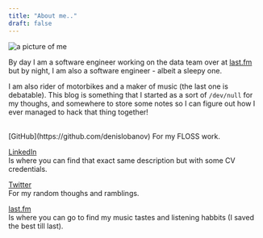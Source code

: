 ```yaml
---
title: "About me.."
draft: false
---
```


![a picture of me](/images/profile.jpg#center-round)
</br>

By day I am a software engineer working on the data team over at [last.fm](https://last.fm) but by night, I am also a software engineer - albeit a sleepy one.

<!--more-->
I am also rider of motorbikes and a maker of music (the last one is debatable). This blog is something that I started as a sort of `/dev/null` for my thoughs, and somewhere to store some notes so I can figure out how I ever managed to hack that thing together!

</br>
[GitHub](https://github.com/denislobanov)  
For my FLOSS work.

[LinkedIn](https://www.linkedin.com/in/lobanovdenis)  
Is where you can find that exact same description but with some CV credentials.

[Twitter](https://twitter.com/literally_denis)  
For my random thoughs and ramblings.

[last.fm](https://www.last.fm/user/movsb)  
Is where you can go to find my music tastes and listening habbits (I saved the best till last).

